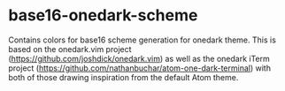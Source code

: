 # base16-onedark-scheme
Contains colors for base16 scheme generation for onedark theme. This is based on the onedark.vim project (https://github.com/joshdick/onedark.vim) as well as the onedark iTerm project (https://github.com/nathanbuchar/atom-one-dark-terminal) with both of those drawing inspiration from the default Atom theme.
